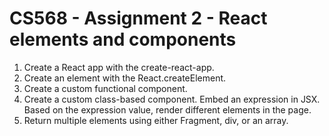 # CS568 - Assignment 2 - React elements and components
1. Create a React app with the create-react-app.
2. Create an element with the React.createElement.
3. Create a custom functional component.
4. Create a custom class-based component. Embed an expression in JSX. Based on the expression value, render different elements in the page.
6. Return multiple elements using either Fragment, div, or an array.
